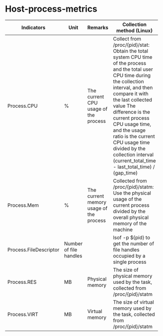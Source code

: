# Host-process-metrics



| Indicators | Unit | Remarks | Collection method (Linux) |
| --- | --- | --- | --- |
| Process.CPU | % | The current CPU usage of the process | Collect from /proc/{pid}/stat: Obtain the total system CPU time of the process and the total user CPU time during the collection interval, and then compare it with the last collected value The difference is the current process CPU usage time, and the usage ratio is the current CPU usage time divided by the collection interval (current_total_time - last_total_time) / (gap_time) |
| Process.Mem | % | The current memory usage of the process | Collected from /proc/{pid}/statm: Use the physical usage of the current process divided by the overall physical memory of the machine |
| Process.FileDescriptor | Number of file handles | | lsof -p ${pid} to get the number of file handles occupied by a single process |
| Process.RES | MB | Physical memory | The size of physical memory used by the task, collected from /proc/{pid}/statm |
| Process.VIRT | MB | Virtual memory | The size of virtual memory used by the task, collected from /proc/{pid}/statm |